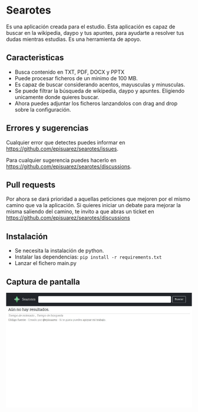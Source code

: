 # Searotes

Es una aplicación creada para el estudio. Esta aplicación es capaz de buscar en la wikipedia, daypo y tus apuntes, para ayudarte a resolver tus dudas mientras estudias. Es una herramienta de apoyo.

## Caracteristicas

* Busca contenido en TXT, PDF, DOCX y PPTX
* Puede procesar ficheros de un minimo de 100 MB.
* Es capaz de buscar considerando acentos, mayusculas y minusculas.
* Se puede filtrar la búsqueda de wikipedia, daypo y apuntes. Eligiendo unicamente donde quieres buscar.
* Ahora puedes adjuntar los ficheros lanzandolos con drag and drop sobre la configuración.

## Errores y sugerencias

Cualquier error que detectes puedes informar en <https://github.com/episuarez/searotes/issues>.

Para cualquier sugerencia puedes hacerlo en <https://github.com/episuarez/searotes/discussions>.

## Pull requests

Por ahora se dará prioridad a aquellas peticiones que mejoren por el mismo camino que va la aplicación. Si quieres iniciar un debate para mejorar la misma saliendo del camino, te invito a que abras un ticket en <https://github.com/episuarez/searotes/discussions>

## Instalación

* Se necesita la instalación de python.
* Instalar las dependencias: `pip install -r requirements.txt`
* Lanzar el fichero main.py

## Captura de pantalla

<img src="https://raw.githubusercontent.com/episuarez/searotes/5880ef3735c72f60ebb8ef9aa052f5219d4a1952/screenshot.png?raw=true" alt="Searotes"/>
